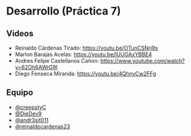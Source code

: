 # Desarrollo (Práctica 7)

## Videos
- Reinaldo Cárdenas Tirado: https://youtu.be/OTunCSNrj9s
- Marlon Barajas Acelas: https://youtu.be/lUUGAxYBBE4
- Andres Felipe Castellanos Cañon: https://www.youtube.com/watch?v=62Oh6AWrG9I
- Diego Fonseca Miranda: https://youtu.be/4QhnvCw2FFg
## Equipo

- [@creepstyC](https://github.com/creepstyC)
- [@DieDev9](https://github.com/DieDev9)
- [@andr3sit011](https://github.com/%20andr3sit011e)
- [@reinaldocardenas23](https://github.com/reinaldocardenas23)
